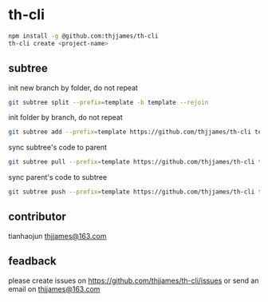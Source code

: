 # th-cli
```bash
npm install -g @github.com:thjjames/th-cli
th-cli create <project-name>
```

## subtree
init new branch by folder, do not repeat
```bash
git subtree split --prefix=template -b template --rejoin
```

init folder by branch, do not repeat
```bash
git subtree add --prefix=template https://github.com/thjjames/th-cli template
```

sync subtree's code to parent
```bash
git subtree pull --prefix=template https://github.com/thjjames/th-cli template
```

sync parent's code to subtree
```bash
git subtree push --prefix=template https://github.com/thjjames/th-cli template
```

## contributor
tianhaojun <thjjames@163.com>

## feadback
please create issues on https://github.com/thjjames/th-cli/issues or send an email on <thjjames@163.com>
